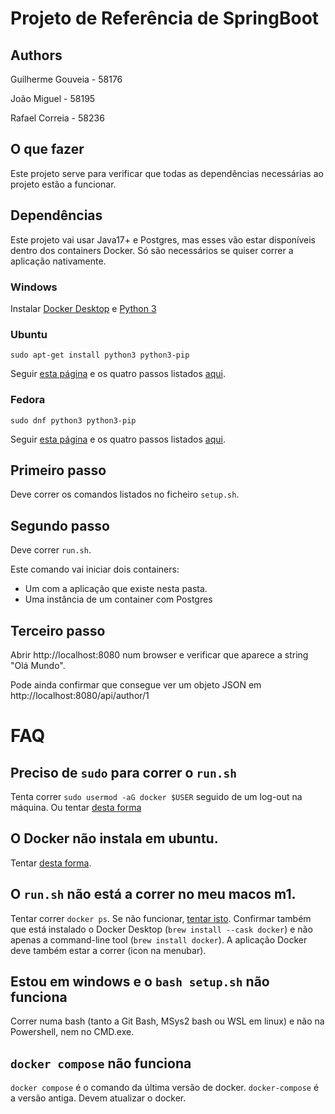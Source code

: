# Projeto de Referência de SpringBoot

## Authors
Guilherme Gouveia   - 58176

João Miguel         - 58195

Rafael Correia      - 58236

## O que fazer

Este projeto serve para verificar que todas as dependências necessárias ao projeto estão a funcionar.

## Dependências

Este projeto vai usar Java17+ e Postgres, mas esses vão estar disponíveis dentro dos containers Docker. Só são necessários se quiser correr a aplicação nativamente.


### Windows

Instalar [Docker Desktop](https://docs.docker.com/desktop/install/windows-install/) e [Python 3](https://www.python.org/ftp/python/3.11.2/python-3.11.2-amd64.exe)

### Ubuntu

```
sudo apt-get install python3 python3-pip
```

Seguir [esta página](https://docs.docker.com/engine/install/ubuntu/) e os quatro passos listados [aqui](https://docs.docker.com/engine/install/linux-postinstall/#manage-docker-as-a-non-root-user).

### Fedora

```
sudo dnf python3 python3-pip
```

Seguir [esta página](https://docs.docker.com/engine/install/fedora/) e os quatro passos listados [aqui](https://docs.docker.com/engine/install/linux-postinstall/#manage-docker-as-a-non-root-user).


## Primeiro passo

Deve correr os comandos listados no ficheiro `setup.sh`.

## Segundo passo

Deve correr `run.sh`.

Este comando vai iniciar dois containers:

* Um com a aplicação que existe nesta pasta.
* Uma instância de um container com Postgres

## Terceiro passo

Abrir http://localhost:8080 num browser e verificar que aparece a string "Olá Mundo".

Pode ainda confirmar que consegue ver um objeto JSON em http://localhost:8080/api/author/1


# FAQ

## Preciso de `sudo` para correr o `run.sh`
Tenta correr `sudo usermod -aG docker $USER` seguido de um log-out na máquina.
Ou tentar [desta forma](https://www.digitalocean.com/community/questions/how-to-fix-docker-got-permission-denied-while-trying-to-connect-to-the-docker-daemon-socket)

## O Docker não instala em ubuntu.

Tentar [desta forma](https://askubuntu.com/a/1411717).

## O `run.sh` não está a correr no meu macos m1.

Tentar correr `docker ps`. Se não funcionar, [tentar isto](https://stackoverflow.com/a/68202428/28516).
Confirmar também que está instalado o Docker Desktop (`brew install --cask docker`) e não apenas a command-line tool (`brew install docker`). A aplicação Docker deve também estar a correr (icon na menubar).

## Estou em windows e o `bash setup.sh` não funciona

Correr numa bash (tanto a Git Bash, MSys2 bash ou WSL em linux) e não na Powershell, nem no CMD.exe.

## `docker compose` não funciona

`docker compose` é o comando da última versão de docker. `docker-compose` é a versão antiga. Devem atualizar o docker.
